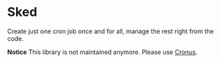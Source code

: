 # Sked

Create just one cron job once and for all, manage the rest right from the code.


**Notice** This library is not maintained anymore. Please use [Cronus](https://github.com/lavary/cronus).
